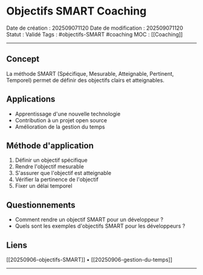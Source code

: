 # Objectifs SMART Coaching

Date de création : 202509071120
Date de modification : 202509071120
Statut : Validé
Tags : #objectifs-SMART #coaching
MOC : [[Coaching]]
***

## Concept

La méthode SMART (Spécifique, Mesurable, Atteignable, Pertinent, Temporel) permet de définir des objectifs clairs et atteignables.

## Applications

- Apprentissage d'une nouvelle technologie
- Contribution à un projet open source
- Amélioration de la gestion du temps

## Méthode d'application

1. Définir un objectif spécifique
2. Rendre l'objectif mesurable
3. S'assurer que l'objectif est atteignable
4. Vérifier la pertinence de l'objectif
5. Fixer un délai temporel

## Questionnements

- Comment rendre un objectif SMART pour un développeur ?
- Quels sont les exemples d'objectifs SMART pour les développeurs ?

## Liens

[[20250906-objectifs-SMART]] • [[20250906-gestion-du-temps]]

***

